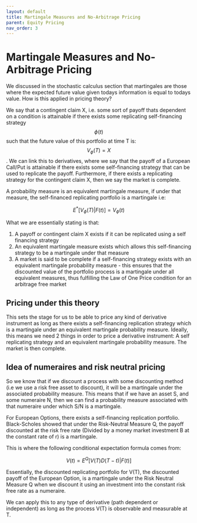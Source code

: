```yaml
---
layout: default
title: Martingale Measures and No-Arbitrage Pricing
parent: Equity Pricing
nav_order: 3
---
```

# Martingale Measures and No-Arbitrage Pricing
We discussed in the stochastic calculus section that martingales are those where the expected future value given todays information is equal to todays value. How is this applied in pricing theory?

We say that a contingent claim X, i.e. some sort of payoff thats dependent on a condition is attainable if there exists some replicating self-financing strategy $$\phi (t)$$ such that the future value of this portfolio at time T is: $$V_{\phi}(T) = X$$. We can link this to derivatives, where we say that the payoff of a European Call/Put is attainable if there exists some self-financing strategy that can be used to replicate the payoff. Furthermore, if there exists a replicating strategy for the contingent claim X, then we say the market is complete. 

A probability measure is an equivalent martingale measure, if under that measure, the self-financed replicating portfolio is a martingale i.e:

$$E^*[V_{\phi} (T) | F(t)] = V_{\phi} (t) $$

What we are essentially stating is that: 
1. A payoff or contingent claim X exists if it can be replicated using a self financing strategy
2. An equivalent martingale measure exists which allows this self-financing strategy to be a martingale under that measure
3. A market is said to be complete if a self-financing strategy exists with an equivalent martingale probability measure - this ensures that the discounted value of the portfolio process is a martingale under all equivalent measures, thus fulfilling the Law of One Price condition for an arbitrage free market

## Pricing under this theory
This sets the stage for us to be able to price any kind of derivative instrument as long as there exists a self-financing replication strategy which is a martingale under an equivalent martingale probability measure. Ideally, this means we need 2 things in order to price a derivative instrument: A self replicating strategy and an equivalent martingale probability measure. The market is then complete.

## Idea of numeraires and risk neutral pricing
So we know that if we discount a process with some discounting method (i.e we use a risk free asset to discount), it will be a martingale under the associated probability measure. This means that if we have an asset S, and some numeraire N, then we can find a probability measure associated with that numeraire under which S/N is a martingale.

For European Options, there exists a self-financing replication portfolio. Black-Scholes showed that under the Risk-Neutral Measure Q, the payoff discounted at the risk free rate (Divided by a money market investment B at the constant rate of r) is a martingale.

This is where the following conditional expectation formula comes from:

$$V(t) = E^Q[V(T)D(T-t)|F(t)]$$

Essentially, the discounted replicating portfolio for V(T), the discounted payoff of the European Option, is a martingale under the Risk Neutral Measure Q when we discount it using an investment into the constant risk free rate as a numeraire.

We can apply this to any type of derivative (path dependent or independent) as long as the process V(T) is observable and measurable at T.





